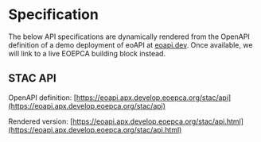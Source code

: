 # Specification

The below API specifications are dynamically rendered from the OpenAPI definition of a demo deployment of eoAPI at [eoapi.dev](https://eoapi.dev/). Once available, we will link to a live EOEPCA building block instead.

## STAC API

OpenAPI definition: [https://eoapi.apx.develop.eoepca.org/stac/api](https://eoapi.apx.develop.eoepca.org/stac/api)

Rendered version: [https://eoapi.apx.develop.eoepca.org/stac/api.html](https://eoapi.apx.develop.eoepca.org/stac/api.html)

<swagger-ui src="https://eoapi.apx.develop.eoepca.org/stac/api">
